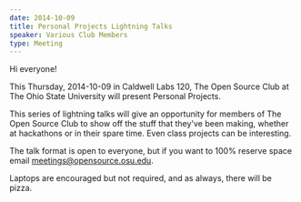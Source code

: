 ```yaml
---
date: 2014-10-09
title: Personal Projects Lightning Talks
speaker: Various Club Members
type: Meeting
---
```

Hi everyone!

This Thursday, 2014-10-09 in Caldwell Labs 120, The Open Source Club at The Ohio State University will present Personal Projects.

This series of lightning talks will give an opportunity for members of The Open Source Club to show off the stuff that they've been making, whether at hackathons or in their spare time. Even class projects can be interesting.

The talk format is open to everyone, but if you want to 100% reserve space email meetings@opensource.osu.edu.

Laptops are encouraged but not required, and as always, there will be pizza.
